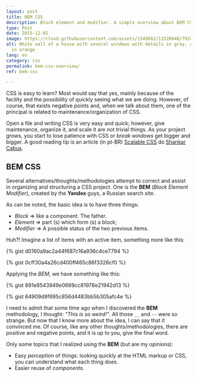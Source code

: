 ```yaml
---
layout: post
title: BEM CSS
description: Block element and modifier. A simple overview about BEM CSS.
type: Post
date: 2015-12-02
image: https://cloud.githubusercontent.com/assets/1345662/11520648/792ca134-988c-11e5-8d8a-3e5eb70b2bd7.jpg
alt: White wall of a house with several windows with details in gray, and two of them
  in orange
lang: en
category: css
permalink: bem-css-overview/
ref: bem-css

---
```

CSS is easy to learn? Most would say that yes, mainly because of the facility and the possibility of quickly seeing what we are doing. However, of course, that exists negative points and, when we talk about them, one of the principal is related to maintenance/organization of CSS.

Open a file and writing CSS is very easy and quick; however, give maintenance, organize it, and scale it are not trivial things. As your project grows, you start to lose patience with CSS or _break windows_ get bigger and bigger. A good reading tip is an article (in pt-BR) [Scalable CSS](https://medium.com/@shankarcabus/css-escalavel-parte-1-41e7e863799e#.4hmtk7tuv) do [Shankar Cabus](https://twitter.com/shankarcabus?lang=pt).

## BEM CSS

Several alternatives/thoughts/methodologies attempt to correct and assist in organizing and structuring a CSS project. One is the **BEM** (_Block Element Modifier_), created by the **Yandex** guys, a Russian search site.

As can be noted, the basic idea is to have three things:

* _Block_ => like a component. The father.
* _Element_ => part (s) which form (s) a block;
* _Modifier_ => A possible status of the two previous items.

Huh?! Imagine a list of items with an active item, something more like this:

{% gist d0160a9ac2a44f687c16a936c4ce7794 %}

{% gist 0cff30a4a26cd400ff465c86f3326cf0 %}

Applying the _BEM_, we have something like this:

{% gist 891e8543949e0669cc81978e21942d13 %}

{% gist 64909d9f695c856d4483bb5b305afc4e %}

I need to admit that some time ago when I discovered the **BEM** methodology, I thought: _"This is so weird!"_. All those `__` and `--` were so strange. But now that I know more about the idea, I can say that it convinced me. Of course, like any other thoughts/methodologies, there are positive and negative points, and it is up to you, give the final word.

Only some topics that I realized using the **BEM** (but are my opinions):

* Easy _perception_ of things: looking quickly at the HTML markup or CSS, you can understand what each thing does.
* Easier reuse of _components_.